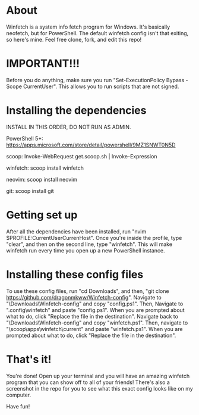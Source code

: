 # About
Winfetch is a system info fetch program for Windows. It's basically neofetch, but for PowerShell. The default winfetch config isn't that exiting, so here's mine. Feel free clone, fork, and edit this repo!

# IMPORTANT!!!
Before you do anything, make sure you run "Set-ExecutionPolicy Bypass -Scope CurrentUser". This allows you to run scripts that are not signed.

# Installing the dependencies
INSTALL IN THIS ORDER, DO NOT RUN AS ADMIN.

PowerShell 5+: https://apps.microsoft.com/store/detail/powershell/9MZ1SNWT0N5D

scoop: Invoke-WebRequest get.scoop.sh | Invoke-Expression

winfetch: scoop install winfetch

neovim: scoop install neovim

git: scoop install git

# Getting set up
After all the dependencies have been installed, run "nvim $PROFILE:CurrentUserCurrenHost". Once you're inside the profile, type "clear", and then on the second line, type "winfetch". This will make winfetch run every time you open up a new PowerShell instance.

# Installing these config files
To use these config files, run "cd Downloads\", and then, "git clone https://github.com/dragonmkww/Winfetch-config". Navigate to "<YOUR USERNAME>\Downloads\Winfetch-config\" and copy "config.ps1". Then, Navigate to "<YOUR USERNAME>\.config\winfetch\" and paste "config.ps1". When you are prompted about what to do, click "Replace the file in the destination". Navigate back to "<YOUR USERNAME>\Downloads\Winfetch-config\" and copy "winfetch.ps1". Then, navigate to "<YOUR USERNAME>\scoop\apps\winfetch\current\" and paste "winfetch.ps1". When you are prompted about what to do, click "Replace the file in the destination".

# That's it!
You're done! Open up your terminal and you will have an amazing winfetch program that you can show off to all of your friends! There's also a screenshot in the repo for you to see what this exact config looks like on my computer.

Have fun!
